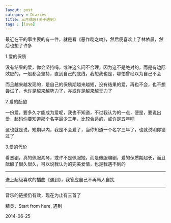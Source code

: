 ```yaml
---
layout: post
category : Diaries
title: 三月偶感(关于遇到)
tags : [love]
---
```



最近在干的事主要的有一件，就是看《恶作剧之吻》，然后便喜欢上了林依晨，然后也想了许多

 

1.爱的保质

没有结果的爱，你会坚持吗，或许这么问不合理，因为这不是绝对的，而是有边际效应的，一般都会坚持，直到自己的底线，我想我也是，哪怕曾经以为自己不会

 

而且越来越发现的，是自己的保质期越来越短，没有结果的爱，再也不会，也不想尝试了，也许是越来越势力了，亦或许是越来越无力了

 

2.爱的酝酿

一份爱，要多久才能成为爱呢，我也不知道，不过我认为的一点，便是，要说出爱，起码你要知道那个名字最少三年，比较合适的，或许是五年吧

 

这也就是说，短期以内，我是不会爱了，当你知道一个名字三年了，也就说明你错过了

 

3.爱的代价

看恶剧，真的佩服湘琴，或许不是佩服她，而是佩服编剧，爱的保质期超长，而且酝酿了很久很久，可以说我认为的完美爱情，也是我遇不到的

 

 

---


送上超级喜欢的插曲《遇到》，我答应自己不再庸人自扰

---

音乐的链接仍有效，现在为止有三首了

精灵，Start from here, 遇到

2014-06-25
